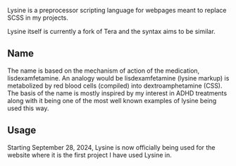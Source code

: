 Lysine is a preprocessor scripting language for webpages meant to replace SCSS in my projects.

Lysine itself is currently a fork of Tera and the syntax aims to be similar.

## Name
The name is based on the mechanism of action of the medication, lisdexamfetamine. An analogy would be lisdexamfetamine (lysine markup) is metabolized by red blood cells (compiled) into dextroamphetamine (CSS). The basis of the name is mostly inspired by my interest in ADHD treatments along with it being one of the most well known examples of lysine being used this way.

## Usage
Starting September 28, 2024, Lysine is now officially being used for the website where it is the first project I have used Lysine in.
